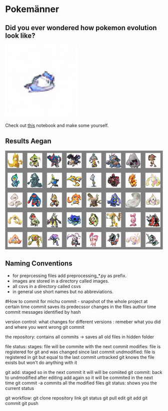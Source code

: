 # Pokemänner
## Did you ever wondered how pokemon evolution look like? 
![](https://raw.githubusercontent.com/nihermann/Pokemaenner/main/mygif.gif)  

Check out [this](https://colab.research.google.com/github/nihermann/Pokemaenner/blob/main/Interactive_results.ipynb) notebook and make some yourself.
  
  
## Results Aegan
![](https://github.com/nihermann/Pokemaenner/blob/main/AEGAN/results/best_of_24.png)


## Naming Conventions
- for preprcessing files add preprocessing_*.py as prefix.
- images are stored in a directory called images.
- all csvs in a directory called csvs
- in general use short names but no abbreviations.


#How to commit for michu
commit - snapshot of the whole project at certain time
commit saves its predecssor changes in the files author time commit messages
identified by hash 

version control: what changes for different versions : remeber what you did and where you went wrong 
git commit 

the repository: contains all commits -> saves all old files in hidden folder 

file status:
stages: file will be commite with the next commit
modifies: file is registered for git and was changed since last commit
undmodified: file is registered in git but equal to the last commit
untracked git knows the file exists but won't do anything with it 

git add: staged so in the next commit it will will be comiited 
git commit: back to undmodified 
after editing add again so it will be commited in the next time
git commit -a commits all the modified files 
git status: shows you the current status 

git workflow:
 git clone repository link
 git status 
 git pull
 edit
 git add
 git commit
 git push
